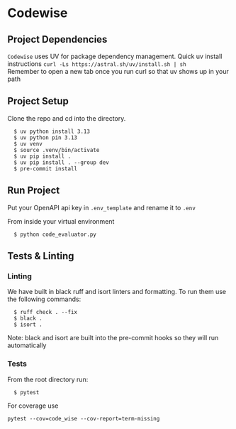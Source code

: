 # Codewise

## Project Dependencies

`Codewise` uses UV for package dependency management. Quick uv install instructions `curl -Ls https://astral.sh/uv/install.sh | sh`  
Remember to open a new tab once you run curl so that uv shows up in your path

## Project Setup

Clone the repo and cd into the directory.

```console
  $ uv python install 3.13
  $ uv python pin 3.13
  $ uv venv
  $ source .venv/bin/activate
  $ uv pip install .
  $ uv pip install . --group dev
  $ pre-commit install
```

## Run Project
Put your OpenAPI api key in `.env_template` and rename it to `.env`  

From inside your virtual environment
```console
  $ python code_evaluator.py
```

## Tests & Linting
### Linting
We have built in black ruff and isort linters and formatting. To run them use the following commands:
```console
  $ ruff check . --fix
  $ black .
  $ isort .
```
Note: black and isort are built into the pre-commit hooks so they will run automatically

### Tests
From the root directory run:
```console
  $ pytest
```
For coverage use
```console
pytest --cov=code_wise --cov-report=term-missing
```
